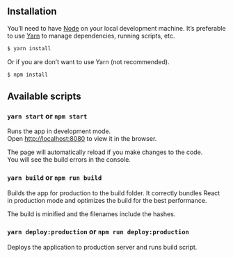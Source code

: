 <!--
  Don’t touch this file or I will find you and cut your fingers.
-->

## Installation

You’ll need to have [Node](https://nodejs.org) on your local development machine. It’s preferable to use [Yarn](https://yarnpkg.com) to manage dependencies, running scripts, etc.

```sh
$ yarn install
```

Or if you are don’t want to use Yarn (not recommended).

```sh
$ npm install
```

## Available scripts

### `yarn start` or `npm start`

Runs the app in development mode.<br>
Open [http://localhost:8080](http://localhost:8080) to view it in the browser.

The page will automatically reload if you make changes to the code.<br>
You will see the build errors in the console.

### `yarn build` or `npm run build`

Builds the app for production to the build folder.
It correctly bundles React in production mode and optimizes the build for the best performance.

The build is minified and the filenames include the hashes.

### `yarn deploy:production` or `npm run deploy:production`

Deploys the application to production server and runs build script.
